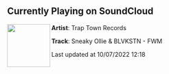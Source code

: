 ## Currently Playing on SoundCloud

[<img align="left" width="100" src="https://i1.sndcdn.com/artworks-PbnVMjx3NpgiGlDb-4gFMKA-t500x500.jpg">](https://soundcloud.com/traptownrecords/fwm)

**Artist**: Trap Town Records 

**Track**: Sneaky Ollie & BLVKSTN - FWM

Last updated at 10/07/2022 12:18
